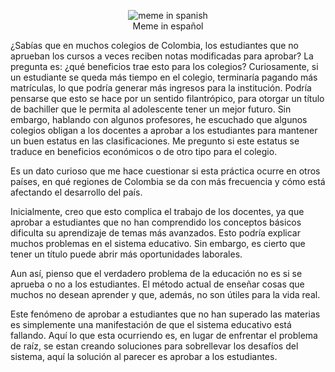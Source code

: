 
<p align="center"> <img src="/home/eduards/repositorios/Proyectos/eguar11011.github.io/assets/img/blog_mysteries_education_colombia.jpeg" alt="meme in spanish"> <br> <span>Meme in español</span> </p>

¿Sabías que en muchos colegios de Colombia, los estudiantes que no aprueban los cursos a veces reciben notas modificadas para aprobar? La pregunta es: ¿qué beneficios trae esto para los colegios? Curiosamente, si un estudiante se queda más tiempo en el colegio, terminaría pagando más matrículas, lo que podría generar más ingresos para la institución. Podría pensarse que esto se hace por un sentido filantrópico, para otorgar un título de bachiller que le permita al adolescente tener un mejor futuro. Sin embargo, hablando con algunos profesores, he escuchado que algunos colegios obligan a los docentes a aprobar a los estudiantes para mantener un buen estatus en las clasificaciones. Me pregunto si este estatus se traduce en beneficios económicos o de otro tipo para el colegio.

Es un dato curioso que me hace cuestionar si esta práctica ocurre en otros países, en qué regiones de Colombia se da con más frecuencia y cómo está afectando el desarrollo del país.

Inicialmente, creo que esto complica el trabajo de los docentes, ya que aprobar a estudiantes que no han comprendido los conceptos básicos dificulta su aprendizaje de temas más avanzados. Esto podría explicar muchos problemas en el sistema educativo. Sin embargo, es cierto que tener un título puede abrir más oportunidades laborales.

Aun así, pienso que el verdadero problema de la educación no es si se aprueba o no a los estudiantes. El método actual de enseñar cosas que muchos no desean aprender y que, además, no son útiles para la vida real.

Este fenómeno de aprobar a estudiantes que no han superado las materias es simplemente una manifestación de que el sistema educativo está fallando. Aquí lo que esta ocurriendo es, en lugar de enfrentar el problema de raíz, se estan creando soluciones para sobrellevar los desafíos del sistema, aquí la solución al parecer es aprobar a los estudiantes.